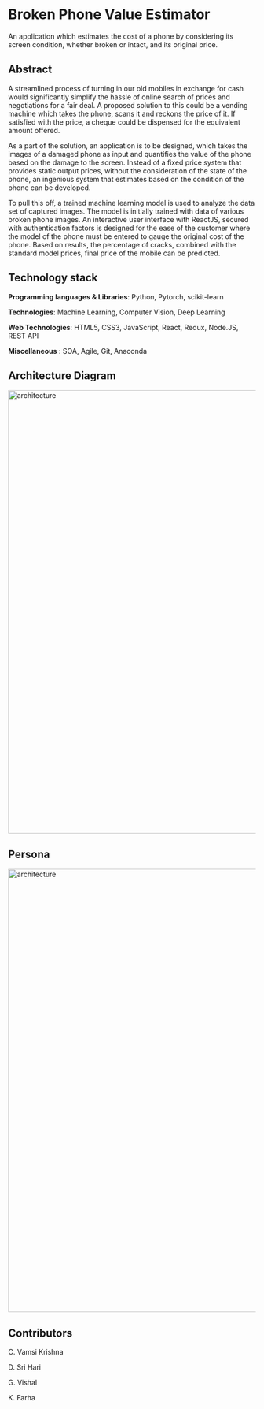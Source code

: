 # Broken Phone Value Estimator
An application which estimates the cost of a phone by considering its screen condition, whether
broken or intact, and its original price.

## Abstract

A streamlined process of turning in our old mobiles in exchange for cash would significantly
simplify the hassle of online search of prices and negotiations for a fair deal. A proposed
solution to this could be a vending machine which takes the phone, scans it and reckons the
price of it. If satisfied with the price, a cheque could be dispensed for the equivalent amount
offered.

As a part of the solution, an application is to be designed, which takes the images of a
damaged phone as input and quantifies the value of the phone based on the damage to the
screen. Instead of a fixed price system that provides static output prices, without the
consideration of the state of the phone, an ingenious system that estimates based on the
condition of the phone can be developed.

To pull this off, a trained machine learning model is used to analyze the data set of
captured images. The model is initially trained with data of various broken phone images. An
interactive user interface with ReactJS, secured with authentication factors is designed for the
ease of the customer where the model of the phone must be entered to gauge the original cost
of the phone. Based on results, the percentage of cracks, combined with the standard model
prices, final price of the mobile can be predicted.

## Technology stack
**Programming languages & Libraries**: Python, Pytorch, scikit-learn

**Technologies**: Machine Learning, Computer Vision, Deep Learning

**Web Technologies**: HTML5, CSS3, JavaScript, React, Redux, Node.JS, REST API

**Miscellaneous** : SOA, Agile, Git, Anaconda

## Architecture Diagram

<img width="900" alt="architecture" src="https://github.com/SJSUFall2019-CMPE272/brokenPhone/blob/master/272%20Architechture%202.jpeg">

## Persona

<img height="900" width="800" alt="architecture" src="https://github.com/SJSUFall2019-CMPE272/brokenPhone/blob/master/Persona%40Sarah%20Brooks.png">


## Contributors
C. Vamsi Krishna

D. Sri Hari

G. Vishal

K. Farha
